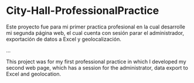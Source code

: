 # City-Hall-ProfessionalPractice
Este proyecto fue para mi primer practica profesional en la cual desarrolle mi segunda página web, el cual cuenta con sesión parar el administrador, exportación de datos a Excel y geolocalización.

...

This project was for my first professional practice in which I developed my second web page, which has a session for the administrator, data export to Excel and geolocation.
